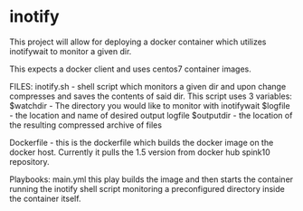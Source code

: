 # inotify

This project will allow for deploying a docker container which utilizes inotifywait to monitor a given dir. 

This expects a docker client and uses centos7 container images.


FILES:
inotify.sh - shell script which monitors a given dir and upon change compresses and saves the contents of said dir. 
This script uses 3 variables:
$watchdir - The directory you would like to monitor with inotifywait
$logfile - the location and name of desired output logfile
$outputdir - the location of the resulting compressed archive of files

Dockerfile - this is the dockerfile which builds the docker image on the docker host. Currently it pulls the 1.5 version from docker hub spink10 repository. 




Playbooks:
main.yml 
this play builds the image and then starts the container running the inotify shell script monitoring a preconfigured directory inside the container itself.